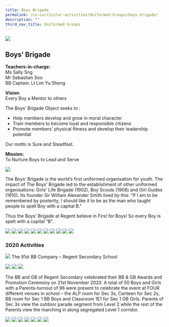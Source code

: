 ```yaml
---
title: Boys Brigade
permalink: /co-curricular-activities/Uniformed-Groups/boys-brigade/
description: ""
third_nav_title: Uniformed Groups
---
```

![](/images/BBBannerwebsite-scaled.jpg)

## Boys’ Brigade

**Teachers-in-charge:**  
Ms Sally Sng  
Mr Sebastian Soo  
BB Captain: Lt Lim Yu Sheng

**Vision**:  
Every Boy a Mentor to others

The Boys’ Brigade Object seeks to :

*   Help members develop and grow in moral character
*   Train members to become loyal and responsible citizens
*   Promote members’ physical fitness and develop their leadership potential

Our motto is Sure and Steadfast.

**Mission:**  
To Nurture Boys to Lead and Serve

![](/images/CCA/2022%20Boys%20Brigade%20Formal.jpg)

The Boys’ Brigade is the world’s first uniformed organisation for youth. The impact of The Boys’ Brigade led to the establishment of other uniformed organisations: Girls’ Life Brigade (1902), Boy Scouts (1908) and Girl Guides (1910). Its founder Sir William Alexander Smith lived by this: “If I am to be remembered by posterity, I should like it to be as the man who taught people to spell Boy with a capital B.”

Thus the Boys’ Brigade at Regent believe in First for Boys! So every Boy is spelt with a capital “B”.

![](/images/BB%201.jpg)
![](/images/BB%202.jpg)
![](/images/BB%203.jpg)
![](/images/BB%204.jpg)
![](/images/BB%205.jpg)
![](/images/BB%206.jpg)
![](/images/BB%207.jpg)
![](/images/BB%208.jpg)
![](/images/BB%209.jpg)
![](/images/BB%2010.jpg)
![](/images/BB%2011.jpg)

### 2020 Activities

![](/images/The-91st-BB-Company-1350x899.jpg)
The 91st BB Company – Regent Secondary School

![](/images/BB%2012.jpg)
![](/images/BB%2013.jpg)
![](/images/BB%2014.jpg)

The BB and GB of Regent Secondary celebrated their BB & GB Awards and Promotion Ceremony on 21st November 2020. A total of 50 Boys and Girls with a Parents-turnout of 96 were present to celebrate the event at FOUR different venues in school – the ALP room for Sec 3s, Canteen for Sec 2s, BB room for Sec 1 BB Boys and Classroom 1E1 for Sec 1 GB Girls. Parents of Sec 3s view the outdoor parade segment from Level 2 while the rest of the Parents view the marching in along segregated Level 1 corridor.

![](/images/BB%2015.jpg)
![](/images/BB%2016.jpg)
![](/images/BB%2017.jpg)
![](/images/BB%2018.jpg)
![](/images/BB%2019.jpg)
![](/images/BB%2020.jpg)
![](/images/BB%2021.jpg)
